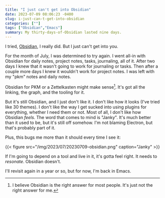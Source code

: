```yaml
---
title: "I just can't get into Obsidian"
date: 2023-07-09 08:06:23 -0400
slug: i-just-can-t-get-into-obsidian
categories: [""]
tags: ["Obsidian","Emacs"]
summary: My thirty-days-of-Obsidian lasted nine days.
---
```


I tried, [Obsidian](https://obsidian.md/), I really did. But I just can't get into you.

For the month of July, I was determined to try again. I went all-in with Obsidian for daily notes, project notes, tasks, journaling, all of it. After two days I knew that it wasn't going to work for journaling or tasks. Then after a couple more days I knew it wouldn't work for project notes. I was left with my "pkm" notes and daily notes. 

Obsidian for PKM or a Zettelkasten might make sense[^1]. It's got all the linking, the graph, and the tooling for it.

But it's still Obsidian, and I just don't like it. I don't like how it looks (I've tried like 30 themes). I don't like the way I get sucked into using plugins for everything, whether I need them or not. Most of all, I don't like how Obsidian _feels_. The word that comes to mind is "Janky". It's much better than it used to be, but it's still off somehow. I'm not blaming Electron, but that's probably part of it.

Plus, this bugs me more than it should every time I see it:

{{< figure src="/img/2023/07/20230709-obsidian.png" caption="Janky" >}}

If I'm going to depend on a tool and live in it, it's gotta feel right. It needs to _resonate_. Obsidian doesn't.

I'll revisit again in a year or so, but for now, I'm back in Emacs.

[^1]: I believe Obsidian is the right answer for most people. It's just not the right answer for me.
